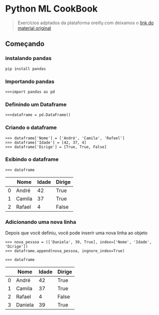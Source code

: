 # Python ML CookBook
> Exercícios adptados da plataforma oreilly.com deixamos o [link do material original](https://learning.oreilly.com/scenarios/python-ml-cookbook/9781492062783/)

## Começando

### instalando pandas
```
pip install pandas
```

### Importando pandas
```
>>>import pandas as pd
```

### Definindo um Dataframe
```
>>>dataframe = pd.DataFrame()
```

### Criando o dataframe
```
>>> dataframe['Nome'] = ['André', 'Camila', 'Rafael']
>>> dataframe['Idade'] = [42, 37, 4]
>>> dataframe['Dirige'] = [True, True, False]
```


### Exibindo o dataframe
```
>>> dataframe
```

|   | Nome | Idade  | Dirige  |
| -  | - | -  | -  |
| 0 | André | 42  | True  |
| 1 | Camila | 37  | True  |
| 2 | Rafael | 4  | False  |


### Adicionando uma nova linha
Depois que você definiu, você pode inserir uma nova linha ao objeto
```
>>> nova_pessoa = (['Daniela', 39, True], index=['Nome', 'Idade', 'Dirige'])
>>> dataframe.append(nova_pessoa, ingnore_index=True)
```

```
>>> dataframe
```

|   | Nome | Idade  | Dirige  |
| -  | - | -  | -  |
| 0 | André | 42  | True  |
| 1 | Camila | 37  | True  |
| 2 | Rafael | 4  | False  |
| 3 | Daniela | 39  | True  |
